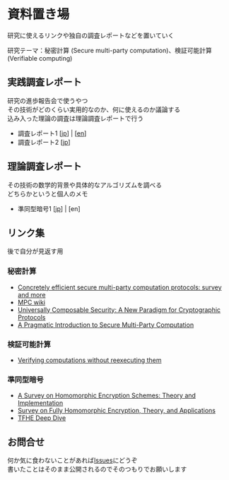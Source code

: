 # 資料置き場

研究に使えるリンクや独自の調査レポートなどを置いていく

研究テーマ：秘密計算 (Secure multi-party computation)、検証可能計算 (Verifiable computing)

## 実践調査レポート

研究の進歩報告会で使うやつ  
その技術がどのくらい実用的なのか、何に使えるのか議論する  
込み入った理論の調査は理論調査レポートで行う  

- 調査レポート1 [[jp](./docs/jp/slide1.md)] | [[en](./docs/en/slide1.md)]
- 調査レポート2 [[jp](./docs/jp/slide3.md)]

## 理論調査レポート
その技術の数学的背景や具体的なアルゴリズムを調べる  
どちらかというと個人のメモ

- 準同型暗号1 [[jp](./docs/jp/slide2.md)] | [en]

## リンク集

後で自分が見返す用

### 秘密計算
- [Concretely efficient secure multi-party computation protocols: survey and more](https://sands.edpsciences.org/articles/sands/full_html/2022/01/sands20210001/sands20210001.html)
- [MPC wiki](https://wiki.mpcalliance.org/)
- [Universally Composable Security: A New Paradigm for Cryptographic Protocols](https://eprint.iacr.org/2000/067.pdf)
- [A Pragmatic Introduction to Secure Multi-Party Computation](https://www.cs.virginia.edu/~evans/pragmaticmpc/pragmaticmpc.pdf)

### 検証可能計算
- [Verifying computations without reexecuting them](https://dl.acm.org/doi/pdf/10.1145/2641562)

### 準同型暗号
- [A Survey on Homomorphic Encryption Schemes: Theory and Implementation](https://arxiv.org/pdf/1704.03578.pdf)
- [Survey on Fully Homomorphic Encryption, Theory, and Applications](https://eprint.iacr.org/2022/1602.pdf)
- [TFHE Deep Dive](https://www.zama.ai/post/tfhe-deep-dive-part-1)

## お問合せ
何か気に食わないことがあれば[Issues](https://github.com/DSSS-Lab/survey_al21022_toma/issues)にどうぞ  
書いたことはそのまま公開されるのでそのつもりでお願いします  
